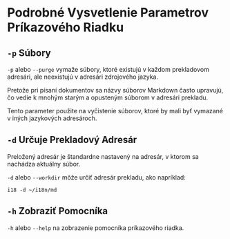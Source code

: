 # Podrobné Vysvetlenie Parametrov Príkazového Riadku

## `-p` Súbory

`-p` alebo `--purge` vymaže súbory, ktoré existujú v každom prekladovom adresári, ale neexistujú v adresári zdrojového jazyka.

Pretože pri písaní dokumentov sa názvy súborov Markdown často upravujú, čo vedie k mnohým starým a opusteným súborom v adresári prekladu.

Tento parameter použite na vyčistenie súborov, ktoré by mali byť vymazané v iných jazykových adresároch.

## `-d` Určuje Prekladový Adresár

Preložený adresár je štandardne nastavený na adresár, v ktorom sa nachádza aktuálny súbor.

`-d` alebo `--workdir` môže určiť adresár prekladu, ako napríklad:

```
i18 -d ~/i18n/md
```

## `-h` Zobraziť Pomocníka

`-h` alebo `--help` na zobrazenie pomocníka príkazového riadka.